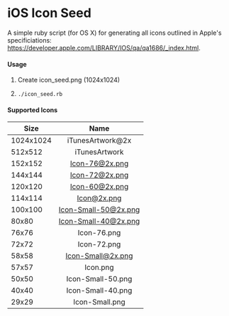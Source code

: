 iOS Icon Seed
=======

A simple ruby script (for OS X) for generating all icons outlined in Apple's specificiations: https://developer.apple.com/LIBRARY/IOS/qa/qa1686/_index.html.

#### Usage
1. Create icon_seed.png (1024x1024)

2. `./icon_seed.rb`


#### Supported Icons

| Size        | Name                 |
| ----------- | :------------------: |
| 1024x1024   | iTunesArtwork@2x     |
| 512x512     | iTunesArtwork        |
| 152x152     | Icon-76@2x.png       |
| 144x144     | Icon-72@2x.png       |
| 120x120     | Icon-60@2x.png       |
| 114x114     | Icon@2x.png          |
| 100x100     | Icon-Small-50@2x.png |
| 80x80       | Icon-Small-40@2x.png |
| 76x76       | Icon-76.png          |
| 72x72       | Icon-72.png          |
| 58x58       | Icon-Small@2x.png    |
| 57x57       | Icon.png             |
| 50x50       | Icon-Small-50.png    |
| 40x40       | Icon-Small-40.png    |
| 29x29       | Icon-Small.png       |
